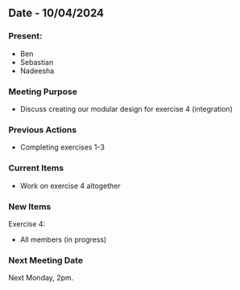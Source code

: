 ## Date - 10/04/2024

### Present: 
- Ben
- Sebastian
- Nadeesha 

### Meeting Purpose
- Discuss creating our modular design for exercise 4 (integration)

### Previous Actions 
- Completing exercises 1-3 

### Current Items
- Work on exercise 4 altogether 

### New Items
Exercise 4: 
- All members (in progress)


### Next Meeting Date 
Next Monday, 2pm.
